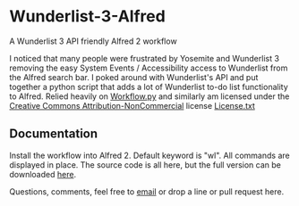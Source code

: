 # Wunderlist-3-Alfred #
A Wunderlist 3 API friendly Alfred 2 workflow

I noticed that many people were frustrated by Yosemite and Wunderlist 3 removing the easy System Events / Accessibility access to Wunderlist from the Alfred search bar.  I poked around with Wunderlist's API and put together a python script that adds a lot of Wunderlist to-do list functionality to Alfred.  Relied heavily on [Workflow.py](http://www.deanishe.net/alfred-workflow/) and similarly am licensed under the [Creative Commons Attribution-NonCommercial](cc) license [License.txt](License.txt)

## Documentation ##
Install the workflow into Alfred 2.  Default keyword is "wl".  All commands are displayed in place.  The source code is all here, but the full version can be downloaded [here](Wunderlist3.alfredworkflow).

Questions, comments, feel free to [email](mailto:cameron.mcfee@gmail.com) or drop a line or pull request here.
